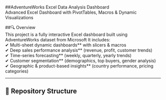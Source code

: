 ##AdventureWorks Excel Data Analysis Dashboard  
Advanced Excel Dashboard with PivotTables, Macros & Dynamic Visualizations  

##🔍 Overview  
This project is a fully interactive Excel dashboard built using AdventureWorks dataset from Microsoft 
It includes:  
✔ Multi-sheet dynamic dashboards** with slicers & macros  
✔ Deep sales performance analysis** (revenue, profit, customer trends)  
✔ Time-series forecasting** (weekly, quarterly, yearly trends)  
✔ Customer segmentation** (demographics, top buyers, gender analysis)  
✔ Geographic & product-based insights** (country performance, pricing categories)  

---

## **📂 Repository Structure**  
